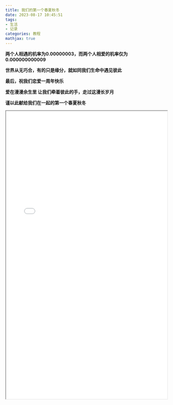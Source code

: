 ```yaml
---
title: 我们的第一个春夏秋冬
date: 2023-08-17 10:45:51
tags:
- 生活
- 记录
categories: 教程
mathjax: true
---
```


**两个人相遇的机率为0.00000003，而两个人相爱的机率仅为0.000000000009**

**世界从无巧合，有的只是缘分，就如同我们生命中遇见彼此**

**最后，祝我们恋爱一周年快乐**

**爱在漫漫余生里 让我们牵着彼此的手，走过这漫长岁月**

**谨以此献给我们在一起的第一个春夏秋冬**

<!-- more -->

<iframe src='/js/pdfjs/web/viewer.html?file=/js/pdfjs/pdf/我们的第一个春夏秋冬.pdf' style='width:100%;height:900px'></iframe>
